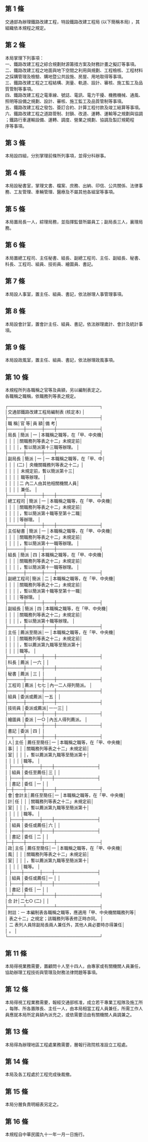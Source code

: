 第 1 條
-------
交通部為辦理鐵路改建工程，特設鐵路改建工程局 (以下簡稱本局) ，其  
組織依本規程之規定。

第 2 條
-------
本局掌理下列事項：  
一、鐵路改建工程之綜合規劃財源籌措方案及財務計畫之擬訂等事項。  
二、鐵路改建工程之地面與地下空間之利用與規劃、工程檢核、工程材料  
    之採購管理及檢驗、購地暨公共設施、房屋、用地取得等事項。  
三、鐵路改建工程之工程結構、測量、軌道、設計、審核、施工監工及品  
    質管制等事項。  
四、鐵路改建工程之電車線、號誌、電訊、電力干擾、機務機械、通風、  
    照明等設備之規劃、設計、審核、施工監工及品質管制等事項。  
五、鐵路改建工程之發包、簽訂合約、計算工程付款及竣工結算等事項。  
六、鐵路改建工程之道路管制、封鎖、改道、運轉、運輸等之規劃與協調  
    ；鐵路行車運輸設備、運轉、調度、營業之規劃、協調及製訂規範程  
    序等事項。

第 3 條
-------
本局設四組，分別掌理前條所列事項，並得分科辦事。

第 4 條
-------
本局設秘書室，掌理文書、檔案、庶務、出納、印信、公共關係、法律事  
務、工友管理、車輛管理、醫療及不屬其他各組室等事項。

第 5 條
-------
本局置局長一人，綜理局務，並指揮監督所屬員工；副局長三人，襄理局  
務。

第 6 條
-------
本局置總工程司、主任秘書、組長、副總工程司、主任、副組長、秘書、  
科長、工程司、組員、技術員、繪圖員、書記。

第 7 條
-------
本局設人事室，置主任、組員、書記，依法辦理人事管理事項。

第 8 條
-------
本局設會計室，置會計主任、組員、書記，依法辦理歲計、會計及統計事  
項。

第 9 條
-------
本局設政風室，置主任、組員、書記，依法辦理政風事項。

第 10 條
--------
本規程所列各職稱之官等及員額，另以編制表定之。  
各職稱之職稱，依職務列等表之規定。  
  
┌──────────────────────────────┐  
│交通部鐵路改建工程局編制表 (核定本)                         │  
├─────┬─────┬───┬──────────────┤  
│職      稱│官      等│員  額│備                        考│  
├─────┼─────┼───┼──────────────┤  
│局長      │簡派      │一    │本職稱之職等，在「甲、中央機│  
│          │          │      │關職務列等表之十二」未規定前│  
│          │          │      │，暫以簡派第十三職等辦理。  │  
├─────┼─────┼───┼──────────────┤  
│副局長    │簡派      │一    │一  本職稱之職等，在「甲、中│  
│          │          │ (二) │    央機關職務列等表之十二」│  
│          │          │      │    未規定前，暫以簡派第十三│  
│          │          │      │    職等辦理。              │  
│          │          │      │二  內二人由其他相關機關人員│  
│          │          │      │    兼任。                  │  
├─────┼─────┼───┼──────────────┤  
│總工程司  │簡派      │一    │本職稱之職等，在「甲、中央機│  
│          │          │      │關職務列等表之十二」未規定前│  
│          │          │      │，暫以簡派第十職等至第十二職│  
│          │          │      │等辦理。                    │  
├─────┼─────┼───┼──────────────┤  
│主任秘書  │簡派      │一    │本職稱之職等，在「甲、中央機│  
│          │          │      │關職務列等表之十二」未規定前│  
│          │          │      │，暫以簡派第十一職等辦理。  │  
├─────┼─────┼───┼──────────────┤  
│組長      │簡派      │四    │本職稱之職等，在「甲、中央機│  
│          │          │      │關職務列等表之十二」未規定前│  
│          │          │      │，暫以簡派第十一職等辦理。  │  
├─────┼─────┼───┼──────────────┤  
│副總工程司│簡派      │二    │本職稱之職等，在「甲、中央機│  
│          │          │      │關職務列等表之十二」未規定前│  
│          │          │      │，暫以簡派第十職等至第十一職│  
│          │          │      │等辦理。                    │  
├─────┼─────┼───┼──────────────┤  
│副組長    │簡派      │四    │本職稱之職等，在「甲、中央機│  
│          │          │      │關職務列等表之十二」未規定前│  
│          │          │      │，暫以簡派第十職等辦理。    │  
├─────┼─────┼───┼──────────────┤  
│主任      │薦派至簡派│一    │本職稱之職等，在「甲、中央機│  
│          │          │      │關職務列等表之十二」未規定前│  
│          │          │      │，暫以薦派第九職等至簡派第十│  
│          │          │      │職等。                      │  
├─────┼─────┼───┼──────────────┤  
│科長      │薦派      │一六  │                            │  
├─────┼─────┼───┼──────────────┤  
│秘書      │薦派      │三    │                            │  
├─────┼─────┼───┼──────────────┤  
│工程司    │薦派      │七七  │內一二人得列簡派。          │  
├─────┼─────┼───┼──────────────┤  
│組員      │委派或薦派│一五  │                            │  
├─────┼─────┼───┼──────────────┤  
│技術員    │委派或薦派│一一三│                            │  
├─────┼─────┼───┼──────────────┤  
│繪圖員    │委派      │一○  │內五人得列薦派。            │  
├─────┼─────┼───┼──────────────┤  
│書記      │委派      │四    │                            │  
├─┬───┼─────┼───┼──────────────┤  
│人│主任  │薦任至簡任│一    │本職稱之職等，在「甲、中央機│  
│事│      │          │      │關職務列等表之十二」未規定前│  
│室│      │          │      │，暫以薦派第九職等至簡派第十│  
│  │      │          │      │職等。                      │  
│  ├───┼─────┼───┼──────────────┤  
│  │組員  │委任至薦任│三    │                            │  
│  ├───┼─────┼───┼──────────────┤  
│  │書記  │委任      │一    │                            │  
├─┼───┼─────┼───┼──────────────┤  
│會│會計主│薦任至簡任│一    │本職稱之職等，在「甲、中央機│  
│計│任    │          │      │關職務列等表之十二」未規定前│  
│室│      │          │      │，暫以薦派第九職等至簡派第十│  
│  │      │          │      │職等。                      │  
│  ├───┼─────┼───┼──────────────┤  
│  │組員  │委任或薦任│六    │                            │  
│  ├───┼─────┼───┼──────────────┤  
│  │書記  │委任      │二    │                            │  
├─┼───┼─────┼───┼──────────────┤  
│政│主任  │薦任至簡任│一    │本職稱之職等，在「甲、中央機│  
│風│      │          │      │關職務列等表之十二」未規定前│  
│室│      │          │      │，暫以薦派第九職等至簡派第十│  
│  │      │          │      │職等。                      │  
│  ├───┼─────┼───┼──────────────┤  
│  │組員  │委任或薦任│一    │                            │  
│  ├───┼─────┼───┼──────────────┤  
│  │書記  │委任      │一    │                            │  
├─┴───┼─────┴───┼──────────────┤  
│合      計│二七○ (二)       │                            │  
├─────┴─────────┴──────────────┤  
│附註：一  本編制表各職稱之職等，應適用「甲、中央機關職務列等│  
│          表之十二」之規定；該職務列等表修正時亦同。        │  
│      二  表列人員除副局長兩人兼任外，其他人員必要時亦得兼任│  
│          。                                                │  
└──────────────────────────────┘

第 11 條
--------
本局得視業務需要，置顧問十人至十四人，由專家或有關機關人員兼任，  
協助辦理工程技術與管理及財務法律問題等事項。

第 12 條
--------
本局得視工程業務需要，報經交通部核准，成立若干專業工程隊及施工所  
，每隊、所各置隊長、主任一人，由本局相當工程人員兼任，所需工作人  
員應就本局所定員額內派充之，或依需要洽由有關機關人員調兼之。

第 13 條
--------
本局得為辦理地區工程處業務需要，層報行政院核准設立工程處。

第 14 條
--------
本局及各工程處於工程完成後裁撤。

第 15 條
--------
本局分層負責明細表另定之。

第 16 條
--------
本規程自中華民國九十一年一月一日施行。

